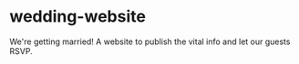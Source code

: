 # wedding-website
We're getting married! A website to publish the vital info and let our guests RSVP.
